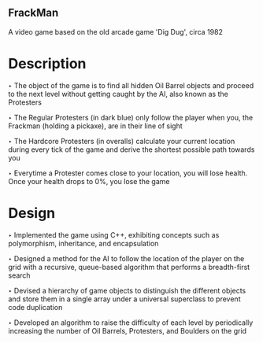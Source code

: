 ## FrackMan
A video game based on the old arcade game 'Dig Dug', circa 1982

# Description
‣ The object of the game is to find all hidden Oil Barrel objects and proceed to the next level without getting caught by the AI, also known as the Protesters <br />

‣ The Regular Protesters (in dark blue) only follow the player when you, the Frackman (holding a pickaxe), are in their line of sight <br />

‣ The Hardcore Protesters (in overalls) calculate your current location during every tick of the game and derive the shortest possible path towards you <br />

‣ Everytime a Protester comes close to your location, you will lose health. Once your health drops to 0%, you lose the game <br />

# Design
‣ Implemented the game using C++, exhibiting concepts such as polymorphism, inheritance, and encapsulation <br />

‣ Designed a method for the AI to follow the location of the player on the grid with a recursive, queue-based algorithm that performs a breadth-first search <br />

‣ Devised a hierarchy of game objects to distinguish the different objects and store them in a single array under a universal superclass to prevent code duplication <br />

‣ Developed an algorithm to raise the difficulty of each level by periodically increasing the number of Oil Barrels, Protesters, and Boulders on the grid <br />
